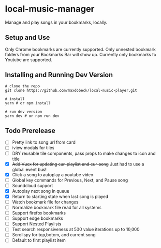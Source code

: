 # local-music-manager
Manage and play songs in your bookmarks, locally.

## Setup and Use
Only Chrome bookmarks are currently supported.  Only unnested bookmark folders from your Bookmarks Bar will show up.  Currently only bookmarks to Youtube are supported.

## Installing and Running Dev Version
```
# clone the repo
git clone https://github.com/maxdobeck/local-music-player.git

# install 
yarn # or npm install

# run dev version
yarn dev # or npm run dev
```
Todo Prerelease
----
- [ ] Pretty link to song url from card
- [ ] iview modals for tiles
- [ ] DRY reusable tile components, pass props to make changes to icon and title
- [x] ~~Add Vuex for updating cur-playlist and cur-song~~ Just had to use a global event bus!
- [x] Click a song to autoplay a youtube video
- [ ] Global key commands for Previous, Next, and Pause song
- [ ] Soundcloud support
- [x] Autoplay next song in queue
- [x] Return to starting state when last song is played
- [ ] Watch bookmark file for changes
- [ ] Normalize bookmark file read for all systems
- [ ] Support firefox bookmarks
- [ ] Support edge bookmarks
- [ ] Support Nested Playlists
- [ ] Test search responsiveness at 500 value iterations up to 10,000
- [ ] Scrollspy for top,botom, and current song
- [ ] Default to first playlist item
